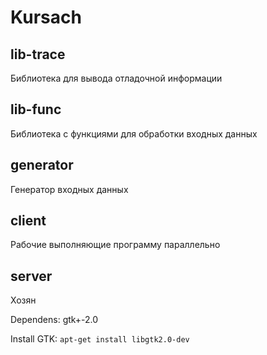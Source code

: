 # Kursach

## lib-trace
Библиотека для вывода отладочной информации
## lib-func
Библиотека с функциями для обработки входных данных
## generator
Генератор входных данных
## client
Рабочие выполняющие программу параллельно
## server
Хозян

Dependens: gtk+-2.0

Install GTK: `apt-get install libgtk2.0-dev`